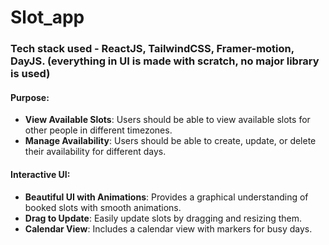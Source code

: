 # Slot_app
### Tech stack used - ReactJS, TailwindCSS, Framer-motion, DayJS. (everything in UI is made with scratch, no major library is used)
#### Purpose:
- **View Available Slots**: Users should be able to view available slots for other people in different timezones.
- **Manage Availability**: Users should be able to create, update, or delete their availability for different days.

#### Interactive UI:
- **Beautiful UI with Animations**: Provides a graphical understanding of booked slots with smooth animations.
- **Drag to Update**: Easily update slots by dragging and resizing them.
- **Calendar View**: Includes a calendar view with markers for busy days.
